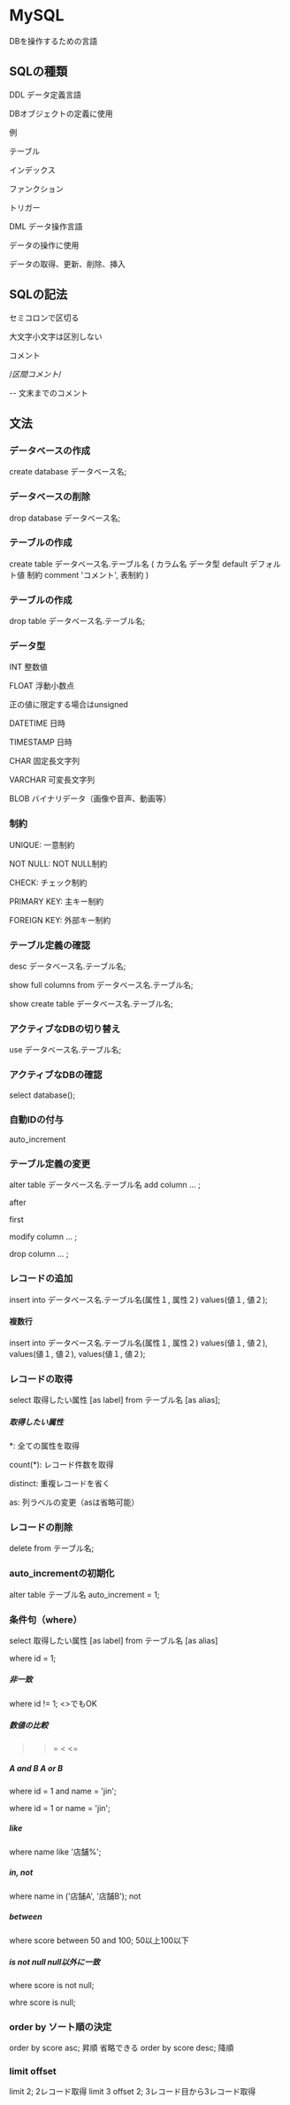 # MySQL

DBを操作するための言語


## SQLの種類

DDL データ定義言語

DBオブジェクトの定義に使用

例

テーブル

インデックス

ファンクション

トリガー


DML データ操作言語

データの操作に使用

データの取得、更新、削除、挿入


## SQLの記法

セミコロンで区切る

大文字小文字は区別しない

コメント

/*区間コメント*/

-- 文末までのコメント


## 文法

### データベースの作成

create database データベース名;

### データベースの削除

drop database データベース名;

### テーブルの作成

create table データベース名.テーブル名 (
  カラム名 データ型 default デフォルト値 制約 comment 'コメント',
  表制約
)

### テーブルの作成

drop table データベース名.テーブル名;

### データ型

INT 整数値

FLOAT 浮動小数点

正の値に限定する場合はunsigned

DATETIME 日時

TIMESTAMP 日時

CHAR 固定長文字列

VARCHAR 可変長文字列

BLOB バイナリデータ（画像や音声、動画等）

### 制約

UNIQUE: 一意制約

NOT NULL: NOT NULL制約

CHECK: チェック制約

PRIMARY KEY: 主キー制約

FOREIGN KEY: 外部キー制約

### テーブル定義の確認

desc データベース名.テーブル名;

show full columns from データベース名.テーブル名;

show create table データベース名.テーブル名;

### アクティブなDBの切り替え

use データベース名.テーブル名;

### アクティブなDBの確認

select database();

### 自動IDの付与

auto_increment

### テーブル定義の変更

alter table データベース名.テーブル名
add column ... ;

after

first

modify column ... ;

drop column ... ;

### レコードの追加

insert into データベース名.テーブル名(属性１, 属性２) values(値１, 値２);

#### 複数行

insert into データベース名.テーブル名(属性１, 属性２) values(値１, 値２),
values(値１, 値２),
values(値１, 値２);

### レコードの取得

select 取得したい属性 [as label] from テーブル名 [as alias];

##### 取得したい属性

*: 全ての属性を取得

count(*): レコード件数を取得

distinct: 重複レコードを省く

as: 列ラベルの変更（asは省略可能）

### レコードの削除

delete from テーブル名;

### auto_incrementの初期化

alter table テーブル名 auto_increment = 1;

### 条件句（where）

select 取得したい属性 [as label] from テーブル名 [as alias]

where id = 1;

##### 非一致

where id != 1;  <>でもOK

##### 数値の比較

> >= < <=

##### A and B A or B

where id = 1 and name = 'jin';

where id = 1 or name = 'jin';

##### like

where name like '店舗%';

##### in, not

where name in ('店舗A', '店舗B'); not

##### between

where score between 50 and 100; 50以上100以下

##### is not null null以外に一致

where score is not null;

whre score is null;

### order by ソート順の決定

order by score asc; 昇順 省略できる
order by score desc; 降順

### limit offset

limit 2; 2レコード取得
limit 3 offset 2; 3レコード目から3レコード取得